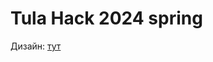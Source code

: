 # Tula Hack 2024 spring

Дизайн: [тут](https://www.figma.com/file/qD7OgmCNWi1TLfOSErmQJ8/Untitled?type=design&node-id=0%3A1&mode=design&t=ILNaHi4FvYY6Vpxi-1)